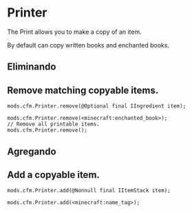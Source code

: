 # Printer

The Print allows you to make a copy of an item.

By default can copy written books and enchanted books.

## Eliminando

## Remove matching copyable items.

```zenscript
mods.cfm.Printer.remove(@Optional final IIngredient item);

mods.cfm.Printer.remove(<minecraft:enchanted_book>);
// Remove all printable items.
mods.cfm.Printer.remove();
```

## Agregando

## Add a copyable item.

```zenscript
mods.cfm.Printer.add(@Nonnull final IItemStack item);

mods.cfm.Printer.add(<minecraft:name_tag>);
```
